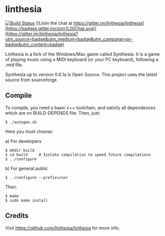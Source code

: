# linthesia

[![Build Status](https://travis-ci.org/linthesia/linthesia.svg?branch=master)](https://travis-ci.org/linthesia/linthesia)
[![Join the chat at https://gitter.im/linthesia/linthesia](https://badges.gitter.im/Join%20Chat.svg)](https://gitter.im/linthesia/linthesia?utm_source=badge&utm_medium=badge&utm_campaign=pr-badge&utm_content=badge)

Linthesia is a fork of the Windows/Mac game called Synthesia. It is a game of playing music using a MIDI keyboard (or your PC keyboard), following a .mid file.

Synthesia up to version 0.6.1a is Open Source. This project uses the latest source from sourceforge.

## Compile

To compile, you need a basic c++ toolchain, and satisfy all dependences which are on BUILD-DEPENDS file. Then, just:

    $ ./autogen.sh

Here you must choose:

 a) For developers

    $ mkdir build
    $ cd build     # Isolate compilation to speed future compilations
    $ ../configure

 b) For general public

    $ ../configure --prefix=/usr

Then:

    $ make
    $ sudo make install

## Credits

Visit https://github.com/linthesia/linthesia for more info.
